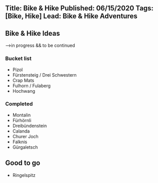 Title: Bike & Hike
Published: 06/15/2020
Tags: [Bike, Hike]
Lead: Bike & Hike Adventures
---

## Bike & Hike Ideas

-->in progress && to be continued

### Bucket list

* Pizol
* Fürstensteig / Drei Schwestern
* Crap Mats
* Fulhorn / Fulaberg
* Hochwang

### Completed

* Montalin
* Fürhörnli
* Dreibündenstein
* Calanda
* Churer Joch
* Falknis
* Gürgaletsch



## Good to go

* Ringelspitz



